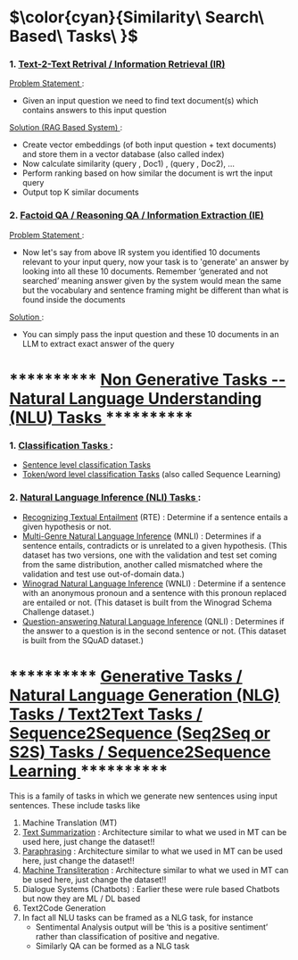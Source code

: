 # $\color{cyan}{Similarity\ Search\ Based\ Tasks\ }$
### 1. <ins> Text-2-Text Retrival / Information Retrieval (IR) </ins>

<ins> Problem Statement </ins> : 
   - Given an input question we need to find text document(s) which contains answers to this input question

<ins> Solution (RAG Based System) </ins> : 
   - Create vector embeddings (of both input question + text documents) and store them in a vector database (also called index)
   - Now calculate similarity (query , Doc1) , (query , Doc2), ... 
   - Perform ranking based on how similar the document is wrt the input query
   - Output top K similar documents



### 2. <ins> Factoid QA / Reasoning QA / Information Extraction (IE) </ins>
<ins> Problem Statement </ins> : 
   - Now let's say from above IR system you identified 10 documents relevant to your input query, now your task is to 'generate' an answer by looking into all these 10 documents. Remember ‘generated and not searched’ meaning answer given by the system would mean the same but the vocabulary and sentence framing might be different than what is found inside the documents

<ins> Solution </ins> : 
   - You can simply pass the input question and these 10 documents in an LLM to extract exact answer of the query








# ********** <ins> Non Generative Tasks -- Natural Language Understanding (NLU) Tasks </ins> ********** 

### 1. <ins> Classification Tasks </ins> : 
- [Sentence level classification Tasks](https://github.com/khetansarvesh/NLP/tree/main/unitask_downstream_nlp/Sentence-Level-Classification)
- [Token/word level classification Tasks](https://github.com/khetansarvesh/NLP/tree/main/unitask_downstream_nlp/Word-Level-Classification) (also called Sequence Learning) 

### 2. <ins> Natural Language Inference (NLI) Tasks </ins> :
- [Recognizing Textual Entailment](https://aclweb.org/aclwiki/Recognizing_Textual_Entailment) (RTE) : Determine if a sentence entails a given hypothesis or not.
- [Multi-Genre Natural Language Inference](https://arxiv.org/abs/1704.05426) (MNLI) : Determines if a sentence entails, contradicts or is unrelated to a given hypothesis. (This dataset has two versions, one with the validation and test set coming from the same distribution, another called mismatched where the validation and test use out-of-domain data.)
- [Winograd Natural Language Inference](https://cs.nyu.edu/~davise/papers/WinogradSchemas/WS.html) (WNLI) : Determine if a sentence with an anonymous pronoun and a sentence with this pronoun replaced are entailed or not. (This dataset is built from the Winograd Schema Challenge dataset.)
- [Question-answering Natural Language Inference](https://rajpurkar.github.io/SQuAD-explorer/) (QNLI) : Determines if the answer to a question is in the second sentence or not. (This dataset is built from the SQuAD dataset.)










# ********** <ins> Generative Tasks / Natural Language Generation (NLG) Tasks / Text2Text Tasks / Sequence2Sequence (Seq2Seq or S2S) Tasks / Sequence2Sequence Learning </ins> **********
This is a family of tasks in which we generate new sentences using input sentences. These include tasks like
  1. Machine Translation (MT)
  2. [Text Summarization](https://github.com/khetansarvesh/NLP/tree/main/unitask_downstream_nlp/text_summarization) : Architecture similar to what we used in MT can be used here, just change the dataset!!
  3. [Paraphrasing](https://github.com/khetansarvesh/NLP/blob/main/unitask_downstream_nlp/imgs/paraphrase.png) : Architecture similar to what we used in MT can be used here, just change the dataset!!
  4. [Machine Transliteration](https://github.com/khetansarvesh/NLP/blob/main/unitask_downstream_nlp/imgs/trans.png) : Architecture similar to what we used in MT can be used here, just change the dataset!!
  5. Dialogue Systems (Chatbots) : Earlier these were rule based Chatbots but now they are ML / DL based
  6. Text2Code Generation
  7. In fact all NLU tasks can be framed as a NLG task, for instance
     - Sentimental Analysis output will be ‘this is a positive sentiment’ rather than classification of positive and negative.
     - Similarly QA can be formed as a NLG task

